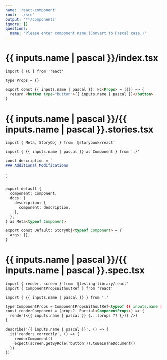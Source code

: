 ```yaml
---
name: 'react-component'
root: './src'
output: '**/components'
ignore: []
questions:
  name: 'Please enter component name.(Convert to Pascal case.)'
---
```


# {{ inputs.name | pascal }}/index.tsx

```markdown
import { FC } from 'react'

type Props = {}

export const {{ inputs.name | pascal }}: FC<Props> = ({}) => {
  return <button type="button">{{ inputs.name | pascal }}</button>
}
```

# {{ inputs.name | pascal }}/{{ inputs.name | pascal }}.stories.tsx

```markdown
import { Meta, StoryObj } from '@storybook/react'

import { {{ inputs.name | pascal }} as Component } from './'

const description = `
### Additional Modifications

- 
`
  
export default {
  component: Component,
  docs: {
    description: {
      component: description,
    },
  },
} as Meta<typeof Component>

export const Default: StoryObj<typeof Component> = {
  args: {},
}
```

# {{ inputs.name | pascal }}/{{ inputs.name | pascal }}.spec.tsx

```markdown
import { render, screen } from '@testing-library/react'
import { ComponentPropsWithoutRef } from 'react'

import { {{ inputs.name | pascal }} } from '.'

type ComponentProps = ComponentPropsWithoutRef<typeof {{ inputs.name | pascal }}>
const renderComponent = (props?: Partial<ComponentProps>) => {
  render(<{{ inputs.name | pascal }} {...(props ?? {})} />)
}

describe('{{ inputs.name | pascal }}', () => {
  it('renders correctly', () => {
    renderComponent()
    expect(screen.getByRole('button')).toBeInTheDocument()
  })
})
```
